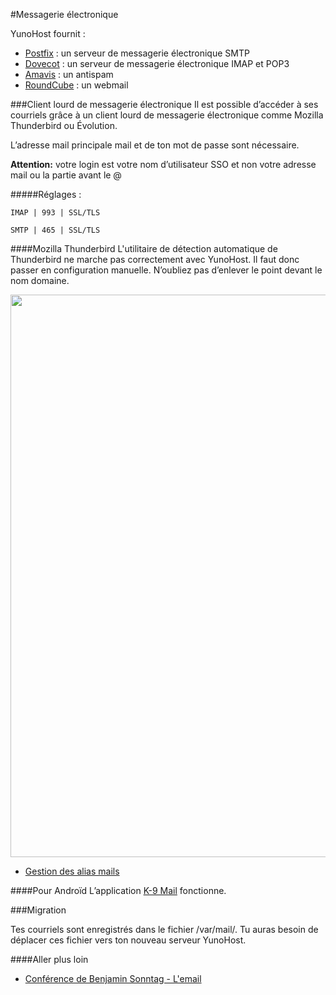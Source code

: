 #Messagerie électronique

YunoHost fournit :
* [Postfix](http://www.postfix.org/) : un serveur de messagerie électronique SMTP
* [Dovecot](http://www.dovecot.org/) : un serveur de messagerie électronique IMAP et POP3
* [Amavis](http://amavis.org/) : un antispam
* [RoundCube](/apps) : un webmail

###Client lourd de messagerie électronique
Il est possible d’accéder à ses courriels grâce à un client lourd de messagerie électronique comme Mozilla Thunderbird ou Évolution.

L’adresse mail principale mail et de ton mot de passe sont nécessaire.

**Attention:** votre login est votre nom d’utilisateur SSO et non votre adresse mail ou la partie avant le @ 

#####Réglages :

`IMAP | 993 | SSL/TLS`

`SMTP | 465 | SSL/TLS`

####Mozilla Thunderbird
L'utilitaire de détection automatique de Thunderbird ne marche pas correctement avec YunoHost. Il faut donc passer en configuration manuelle. N’oubliez pas d’enlever le point devant le nom domaine.

<img src="https://yunohost.org/images/thunderbird-config.png" width=900>

* [Gestion des alias mails](https://support.mozilla.org/en-US/kb/configuring-email-aliases)

####Pour Androïd
L’application [K-9 Mail](https://github.com/k9mail) fonctionne.

###Migration

Tes courriels sont enregistrés dans le fichier /var/mail/.
Tu auras besoin de déplacer ces fichier vers ton nouveau serveur YunoHost.

####Aller plus loin

* [Conférence de Benjamin Sonntag - L'email](http://www.iletaitunefoisinternet.fr/lemail-par-benjamin-sonntag/)
